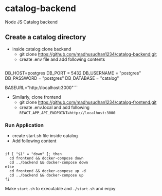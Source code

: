 # catalog-backend
Node JS Catalog backend

## Create a catalog directory 
- Inside catalog clone backend
  - git clone https://github.com/madhusudhan1234/catalog-backend.git
  - create .env file and add following contents
  ```APP_PORT = 3000

DB_HOST=postgres
DB_PORT = 5432
DB_USERNAME = "postgres"
DB_PASSWORD = "postgres"
DB_DATABASE = "catalog"

BASEURL="http://localhost:3000"```
  
- Similarly, clone frontend
  - git clone https://github.com/madhusudhan1234/catalog-frontend.git
  - create .env.local and add following
  ```REACT_APP_API_ENDPOINT=http://localhost:3000```
 
 
### Run Application
- create start.sh file inside catalog
- Add following content
```#!/bin/bash

if [ "$1" = "down" ]; then
  cd frontend && docker-compose down
  cd ../backend && docker-compose down
else
  cd frontend && docker-compose up -d
  cd ../backend && docker-compose up 
fi
```

Make `start.sh` to executable and `./start.sh` and enjoy

